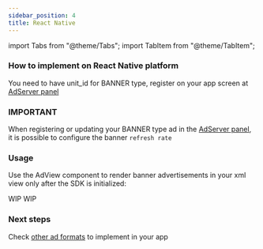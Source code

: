 ```yaml
---
sidebar_position: 4
title: React Native
---
```


import Tabs from "@theme/Tabs";
import TabItem from "@theme/TabItem";

### How to implement on React Native platform

You need to have unit_id for BANNER type, register on your app screen at [AdServer panel](https://adserver.adgrowth.com/mfe-apps/apps)

### IMPORTANT

When registering or updating your BANNER type ad in the [AdServer panel](https://adserver.adgrowth.com/mfe-apps/apps), it is possible to configure the banner `refresh rate`

### Usage

Use the AdView component to render banner advertisements in your xml view only after the SDK is initialized:

<Tabs>
  <TabItem value="typescript" label="Typescript" default>
    WIP
  </TabItem>
  <TabItem value="javascript" label="Javascript">
    WIP
  </TabItem>
</Tabs>

### Next steps

Check [other ad formats](../../usage/) to implement in your app
